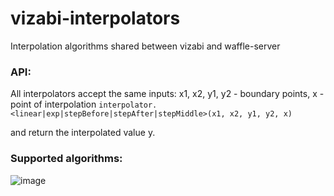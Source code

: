 # vizabi-interpolators
Interpolation algorithms shared between vizabi and waffle-server

### API: 
All interpolators accept the same inputs: x1, x2, y1, y2 - boundary points, x - point of interpolation
`interpolator.<linear|exp|stepBefore|stepAfter|stepMiddle>(x1, x2, y1, y2, x)`

and return the interpolated value y.


### Supported algorithms:  

![image](https://cloud.githubusercontent.com/assets/3648190/12812560/f7e50470-cb32-11e5-9c79-7b57e528aa6d.png)
